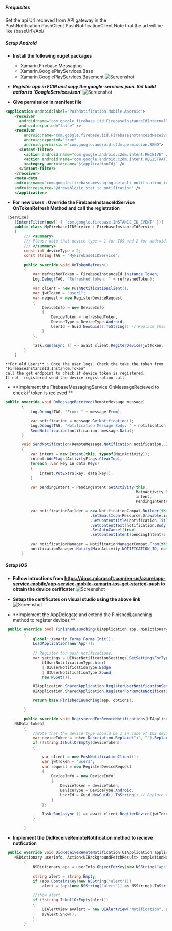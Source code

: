 
##### **Prequisites**
Set the api Url recieved from API gateway in the PushNotification.PushClient.PushNotificationClient
Note that the url will be like {baseUrl}/Api/

##### **Setup Android**
- **Install the following nuget packages**
 	- Xamarin.Firebase.Messaging
 	- Xamarin.GooglePlayServices.Base
 	- Xamarin.GooglePlayServices.Basement
![Screenshot](img/droid/nuget.PNG)

- ***Register app in FCM and copy the google-services.json. Set build action to  'GoogleServicesJson'***
![Screenshot](img/droid/buidAction.PNG)

- **Give permission in menifest file**
```xml
<application android:label="PushNotification.Mobile.Android">
    <receiver
      android:name="com.google.firebase.iid.FirebaseInstanceIdInternalReceiver"
      android:exported="false" />
    <receiver
        android:name="com.google.firebase.iid.FirebaseInstanceIdReceiver"
        android:exported="true"
        android:permission="com.google.android.c2dm.permission.SEND">
      <intent-filter>
        <action android:name="com.google.android.c2dm.intent.RECEIVE" />
        <action android:name="com.google.android.c2dm.intent.REGISTRATION" />
        <category android:name="${applicationId}" />
      </intent-filter>
    </receiver>
    <meta-data
    android:name="com.google.firebase.messaging.default_notification_icon"
    android:resource="@drawable/ic_stat_ic_notification" />
	</application>
```
- **For new Users : Override the FirebaseInstanceIdService OnTokenRefresh Method and call the registration**
```csharp
 [Service]
    [IntentFilter(new[] { "com.google.firebase.INSTANCE_ID_EVENT" })]
    public class MyFirebaseIIDService : FirebaseInstanceIdService
    {
        /// <summary>
        /// Please note that device type = 1 for IOS and 2 for android.
        /// </summary>
        const int deviceType = 2;
        const string TAG = "MyFirebaseIIDService";

        public override void OnTokenRefresh()
        {
            var refreshedToken = FirebaseInstanceId.Instance.Token;
            Log.Debug(TAG, "Refreshed token: " + refreshedToken);

            var client = new PushNotificationClient();
            var jwtToken = "user1";
            var request = new RegisterDeviceRequest
            {
                DeviceInfo = new DeviceInfo
                {
                    DeviceToken = refreshedToken,
                    DeviceType = DeviceType.Android,
                    UserId = Guid.NewGuid().ToString() // Replace this with the logged in user id.
                }
            };

            Task.Run(async () => await client.RegiterDevice(jwtToken,  request));
        }
    }
```
	**For old Users** : Once the user logs. Check the take the token from "FirebaseInstanceId.Instance.Token" 
	call the get endpoint to check if device token is registered.	
	If not  registered send the device registration call


 - **Implement the FirebaseMessagingService OnMessageRecieved to check if token is recieved **
 ```csharp
 public override void OnMessageReceived(RemoteMessage message)
        {
            Log.Debug(TAG, "From: " + message.From);

            var notification = message.GetNotification();
            Log.Debug(TAG, "Notification Message Body: " + notification);
            SendNotification(notification, message.Data);
        }

        void SendNotification(RemoteMessage.Notification notification, IDictionary<string, string> data)
        {
            var intent = new Intent(this, typeof(MainActivity));
            intent.AddFlags(ActivityFlags.ClearTop);
            foreach (var key in data.Keys)
            {
                intent.PutExtra(key, data[key]);
            }

            var pendingIntent = PendingIntent.GetActivity(this,
                                                          MainActivity.NOTIFICATION_ID,
                                                          intent,
                                                          PendingIntentFlags.OneShot);

            var notificationBuilder = new NotificationCompat.Builder(this, MainActivity.CHANNEL_ID)
                                      .SetSmallIcon(Resource.Drawable.ic_stat_ic_notification)
                                      .SetContentTitle(notification.Title)
                                      .SetContentText(notification.Body)
                                      .SetAutoCancel(true)
                                      .SetContentIntent(pendingIntent);

            var notificationManager = NotificationManagerCompat.From(this);
            notificationManager.Notify(MainActivity.NOTIFICATION_ID, notificationBuilder.Build());
        }
```

 #####  **Setup IOS**

- **Follow intructions from https://docs.microsoft.com/en-us/azure/app-service-mobile/app-service-mobile-xamarin-ios-get-started-push to obtain the device cerificater**
![Screenshot](img/ios/cert1.PNG)

- **Setup the certificates on visual studio using the above link**
![Screenshot](img/ios/vssetup.PNG)

- **Implement the AppDelegate and extend the FinishedLaunching method to register devices
**
```csharp
 public override bool FinishedLaunching(UIApplication app, NSDictionary options)
        {
            global::Xamarin.Forms.Forms.Init();
            LoadApplication(new App());
   
            // Register for push notifications.
            var settings = UIUserNotificationSettings.GetSettingsForTypes(
                UIUserNotificationType.Alert
                | UIUserNotificationType.Badge
                | UIUserNotificationType.Sound,
                new NSSet());

            UIApplication.SharedApplication.RegisterUserNotificationSettings(settings);
            UIApplication.SharedApplication.RegisterForRemoteNotifications();

            return base.FinishedLaunching(app, options);

        }

        public override void RegisteredForRemoteNotifications(UIApplication application,
    NSData token)
        {
            //Note that the device type should be 1 in case of IOS devices.
            var deviceToken = token.Description.Replace("<", "").Replace(">", "").Replace(" ", "");
            if (!string.IsNullOrEmpty(deviceToken))
            {

                var client = new PushNotificationClient();
                var jwtToken = "user1";
                var request = new RegisterDeviceRequest
                {
                    DeviceInfo = new DeviceInfo
                    {
                        DeviceToken = deviceToken,
                        DeviceType = DeviceType.Android,
                        UserId = Guid.NewGuid().ToString() // Replace this with the logged in user id.
                    }
                };

                Task.Run(async () => await client.RegiterDevice(jwtToken, request));
            }

        }

```
- **Implement the DidReceiveRemoteNotification method to recieve notfication**
```csharp
 public override void DidReceiveRemoteNotification(UIApplication application,
    NSDictionary userInfo, Action<UIBackgroundFetchResult> completionHandler)
        {
            NSDictionary aps = userInfo.ObjectForKey(new NSString("aps")) as NSDictionary;

            string alert = string.Empty;
            if (aps.ContainsKey(new NSString("alert")))
                alert = (aps[new NSString("alert")] as NSString).ToString();

            //show alert
            if (!string.IsNullOrEmpty(alert))
            {
                UIAlertView avAlert = new UIAlertView("Notification", alert, null, "OK", null);
                avAlert.Show();
            }
        }
```
